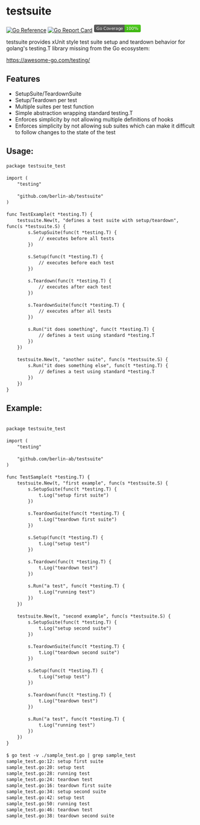 # testsuite

[![Go Reference](https://pkg.go.dev/badge/github.com/berlin-ab/testsuite.svg)](https://pkg.go.dev/github.com/berlin-ab/testsuite)
[![Go Report Card](https://goreportcard.com/badge/github.com/berlin-ab/testsuite)](https://goreportcard.com/report/github.com/berlin-ab/testsuite)
[![Coverage](coverage_badge.png)](coverage-report.html)

testsuite provides xUnit style test suite setup and teardown behavior
for golang's testing.T library missing from the Go ecosystem:

https://awesome-go.com/testing/

## Features

- SetupSuite/TeardownSuite
- Setup/Teardown per test
- Multiple suites per test function
- Simple abstraction wrapping standard testing.T
- Enforces simplicity by not allowing multiple definitions of hooks
- Enforces simplicity by not allowing sub suites which can make it difficult to follow changes to the state of the test

## Usage: 

```golang
package testsuite_test

import (
    "testing"

    "github.com/berlin-ab/testsuite"
)

func TestExample(t *testing.T) {
    testsuite.New(t, "defines a test suite with setup/teardown", func(s *testsuite.S) {
        s.SetupSuite(func(t *testing.T) {
            // executes before all tests
        })

        s.Setup(func(t *testing.T) {
            // executes before each test
        })

        s.Teardown(func(t *testing.T) {
            // executes after each test
        })

        s.TeardownSuite(func(t *testing.T) {
            // executes after all tests
        })

        s.Run("it does something", func(t *testing.T) {
            // defines a test using standard *testing.T
        })
    })

    testsuite.New(t, "another suite", func(s *testsuite.S) {
        s.Run("it does something else", func(t *testing.T) {
            // defines a test using standard *testing.T
        })
    })
}
```


## Example:

```golang

package testsuite_test

import (
    "testing"

    "github.com/berlin-ab/testsuite"
)

func TestSample(t *testing.T) {
    testsuite.New(t, "first example", func(s *testsuite.S) {
        s.SetupSuite(func(t *testing.T) {
            t.Log("setup first suite")
        })

        s.TeardownSuite(func(t *testing.T) {
            t.Log("teardown first suite")
        })

        s.Setup(func(t *testing.T) {
            t.Log("setup test")
        })

        s.Teardown(func(t *testing.T) {
            t.Log("teardown test")
        })

        s.Run("a test", func(t *testing.T) {
            t.Log("running test")
        })
    })

    testsuite.New(t, "second example", func(s *testsuite.S) {
        s.SetupSuite(func(t *testing.T) {
            t.Log("setup second suite")
        })

        s.TeardownSuite(func(t *testing.T) {
            t.Log("teardown second suite")
        })

        s.Setup(func(t *testing.T) {
            t.Log("setup test")
        })

        s.Teardown(func(t *testing.T) {
            t.Log("teardown test")
        })

        s.Run("a test", func(t *testing.T) {
            t.Log("running test")
        })
    })
}

$ go test -v ./sample_test.go | grep sample_test
sample_test.go:12: setup first suite
sample_test.go:20: setup test
sample_test.go:28: running test
sample_test.go:24: teardown test
sample_test.go:16: teardown first suite
sample_test.go:34: setup second suite
sample_test.go:42: setup test
sample_test.go:50: running test
sample_test.go:46: teardown test
sample_test.go:38: teardown second suite
```
